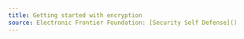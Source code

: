 ```yaml
---
title: Getting started with encryption
source: Electronic Frontier Foundation: [Security Self Defense]()
---
```

